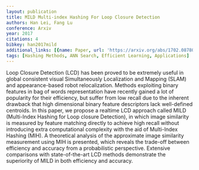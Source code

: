 ```yaml
---
layout: publication
title: MILD Multi-index Hashing For Loop Closure Detection
authors: Han Lei, Fang Lu
conference: Arxiv
year: 2017
citations: 4
bibkey: han2017mild
additional_links: [{name: Paper, url: 'https://arxiv.org/abs/1702.08780'}]
tags: [Hashing Methods, ANN Search, Efficient Learning, Applications]
---
```

Loop Closure Detection (LCD) has been proved to be extremely useful in global
consistent visual Simultaneously Localization and Mapping (SLAM) and
appearance-based robot relocalization. Methods exploiting binary features in
bag of words representation have recently gained a lot of popularity for their
efficiency, but suffer from low recall due to the inherent drawback that high
dimensional binary feature descriptors lack well-defined centroids. In this
paper, we propose a realtime LCD approach called MILD (Multi-Index Hashing for
Loop closure Detection), in which image similarity is measured by feature
matching directly to achieve high recall without introducing extra
computational complexity with the aid of Multi-Index Hashing (MIH). A
theoretical analysis of the approximate image similarity measurement using MIH
is presented, which reveals the trade-off between efficiency and accuracy from
a probabilistic perspective. Extensive comparisons with state-of-the-art LCD
methods demonstrate the superiority of MILD in both efficiency and accuracy.